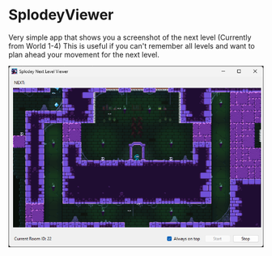 # SplodeyViewer
Very simple app that shows you a screenshot of the next level (Currently from World 1-4)
This is useful if you can't remember all levels and want to plan ahead your movement for the next level.

![a](https://raw.githubusercontent.com/RoddyDev/SplodeyViewer/main/capture.png)

